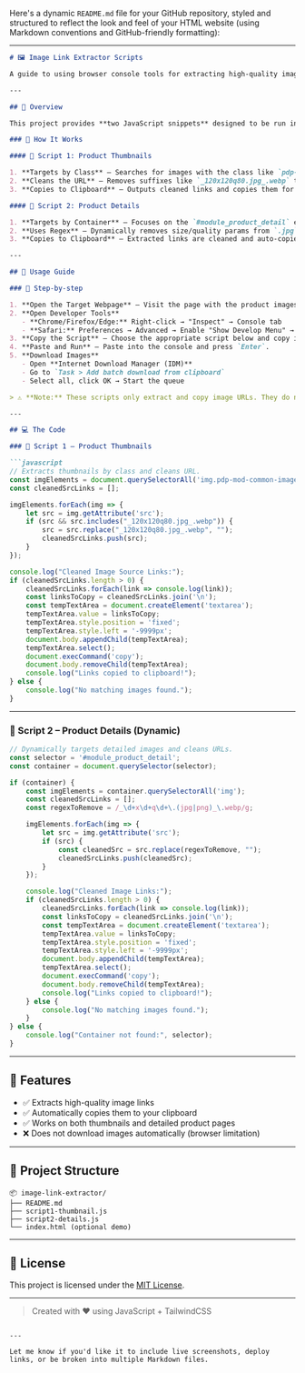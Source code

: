 Here's a dynamic `README.md` file for your GitHub repository, styled and structured to reflect the look and feel of your HTML website (using Markdown conventions and GitHub-friendly formatting):

---

````markdown
# 🖼️ Image Link Extractor Scripts

A guide to using browser console tools for extracting high-quality image URLs from webpages.

---

## 📄 Overview

This project provides **two JavaScript snippets** designed to be run in the **browser's developer console**. Each script targets a different kind of product image structure and helps you extract cleaned image URLs, which are automatically copied to your clipboard.

### 🧠 How It Works

#### 🔹 Script 1: Product Thumbnails

1. **Targets by Class** – Searches for images with the class like `pdp-mod-common-image`.
2. **Cleans the URL** – Removes suffixes like `_120x120q80.jpg_.webp` to reveal the original.
3. **Copies to Clipboard** – Outputs cleaned links and copies them for easy use.

#### 🔹 Script 2: Product Details

1. **Targets by Container** – Focuses on the `#module_product_detail` element.
2. **Uses Regex** – Dynamically removes size/quality params from `.jpg` and `.png` URLs.
3. **Copies to Clipboard** – Extracted links are cleaned and auto-copied.

---

## 🚀 Usage Guide

### 🧭 Step-by-step

1. **Open the Target Webpage** – Visit the page with the product images.
2. **Open Developer Tools**  
   - **Chrome/Firefox/Edge:** Right-click → "Inspect" → Console tab  
   - **Safari:** Preferences → Advanced → Enable "Show Develop Menu" → Console
3. **Copy the Script** – Choose the appropriate script below and copy it.
4. **Paste and Run** – Paste into the console and press `Enter`.
5. **Download Images**  
   - Open **Internet Download Manager (IDM)**
   - Go to `Task > Add batch download from clipboard`
   - Select all, click OK → Start the queue

> ⚠️ **Note:** These scripts only extract and copy image URLs. They do not auto-download files due to browser restrictions.

---

## 💻 The Code

### 📜 Script 1 – Product Thumbnails

```javascript
// Extracts thumbnails by class and cleans URL.
const imgElements = document.querySelectorAll('img.pdp-mod-common-image.item-gallery__thumbnail-image');
const cleanedSrcLinks = [];

imgElements.forEach(img => {
    let src = img.getAttribute('src');
    if (src && src.includes("_120x120q80.jpg_.webp")) {
        src = src.replace("_120x120q80.jpg_.webp", "");
        cleanedSrcLinks.push(src);
    }
});

console.log("Cleaned Image Source Links:");
if (cleanedSrcLinks.length > 0) {
    cleanedSrcLinks.forEach(link => console.log(link));
    const linksToCopy = cleanedSrcLinks.join('\n');
    const tempTextArea = document.createElement('textarea');
    tempTextArea.value = linksToCopy;
    tempTextArea.style.position = 'fixed';
    tempTextArea.style.left = '-9999px';
    document.body.appendChild(tempTextArea);
    tempTextArea.select();
    document.execCommand('copy');
    document.body.removeChild(tempTextArea);
    console.log("Links copied to clipboard!");
} else {
    console.log("No matching images found.");
}
````

---

### 📜 Script 2 – Product Details (Dynamic)

```javascript
// Dynamically targets detailed images and cleans URLs.
const selector = '#module_product_detail';
const container = document.querySelector(selector);

if (container) {
    const imgElements = container.querySelectorAll('img');
    const cleanedSrcLinks = [];
    const regexToRemove = /_\d+x\d+q\d+\.(jpg|png)_\.webp/g;

    imgElements.forEach(img => {
        let src = img.getAttribute('src');
        if (src) {
            const cleanedSrc = src.replace(regexToRemove, "");
            cleanedSrcLinks.push(cleanedSrc);
        }
    });

    console.log("Cleaned Image Links:");
    if (cleanedSrcLinks.length > 0) {
        cleanedSrcLinks.forEach(link => console.log(link));
        const linksToCopy = cleanedSrcLinks.join('\n');
        const tempTextArea = document.createElement('textarea');
        tempTextArea.value = linksToCopy;
        tempTextArea.style.position = 'fixed';
        tempTextArea.style.left = '-9999px';
        document.body.appendChild(tempTextArea);
        tempTextArea.select();
        document.execCommand('copy');
        document.body.removeChild(tempTextArea);
        console.log("Links copied to clipboard!");
    } else {
        console.log("No matching images found.");
    }
} else {
    console.log("Container not found:", selector);
}
```

---

## 🔧 Features

* ✅ Extracts high-quality image links
* ✅ Automatically copies them to your clipboard
* ✅ Works on both thumbnails and detailed product pages
* ❌ Does not download images automatically (browser limitation)

---

## 📂 Project Structure

```
📦 image-link-extractor/
├── README.md
├── script1-thumbnail.js
├── script2-details.js
└── index.html (optional demo)
```

---

## 📎 License

This project is licensed under the [MIT License](LICENSE).

---

> Created with ❤️ using JavaScript + TailwindCSS

```

---

Let me know if you'd like it to include live screenshots, deploy links, or be broken into multiple Markdown files.
```
